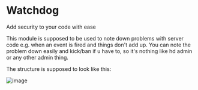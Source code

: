 # Watchdog
Add security to your code with ease

This module is supposed to be used to note down problems with server code e.g. when an event is fired and things don't add up.
You can note the problem down easily and kick/ban if u have to, so it's nothing like hd admin or any other admin thing.

The structure is supposed to look like this:

![image](https://user-images.githubusercontent.com/87611306/193459510-aec52dc0-404e-4542-a3b2-871d2e6c1226.png)
